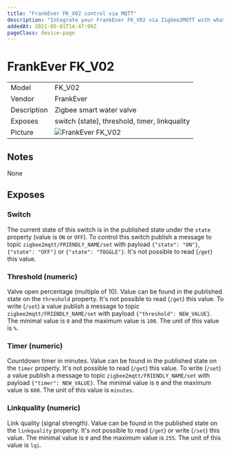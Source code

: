 ```yaml
---
title: "FrankEver FK_V02 control via MQTT"
description: "Integrate your FrankEver FK_V02 via Zigbee2MQTT with whatever smart home infrastructure you are using without the vendors bridge or gateway."
addedAt: 2021-05-01T14:47:09Z
pageClass: device-page
---
```


<!-- !!!! -->
<!-- ATTENTION: This file is auto-generated through docgen! -->
<!-- You can only edit the "## Notes"-Section. -->
<!-- !!!! -->

# FrankEver FK_V02

|     |     |
|-----|-----|
| Model | FK_V02  |
| Vendor  | FrankEver  |
| Description | Zigbee smart water valve |
| Exposes | switch (state), threshold, timer, linkquality |
| Picture | ![FrankEver FK_V02](https://psi-4ward.github.io/zigbee2mqtt.io/images/devices/FK_V02.jpg) |


## Notes

None



## Exposes

### Switch 
The current state of this switch is in the published state under the `state` property (value is `ON` or `OFF`).
To control this switch publish a message to topic `zigbee2mqtt/FRIENDLY_NAME/set` with payload `{"state": "ON"}`, `{"state": "OFF"}` or `{"state": "TOGGLE"}`.
It's not possible to read (`/get`) this value.

### Threshold (numeric)
Valve open percentage (multiple of 10).
Value can be found in the published state on the `threshold` property.
It's not possible to read (`/get`) this value.
To write (`/set`) a value publish a message to topic `zigbee2mqtt/FRIENDLY_NAME/set` with payload `{"threshold": NEW_VALUE}`.
The minimal value is `0` and the maximum value is `100`.
The unit of this value is `%`.

### Timer (numeric)
Countdown timer in minutes.
Value can be found in the published state on the `timer` property.
It's not possible to read (`/get`) this value.
To write (`/set`) a value publish a message to topic `zigbee2mqtt/FRIENDLY_NAME/set` with payload `{"timer": NEW_VALUE}`.
The minimal value is `0` and the maximum value is `600`.
The unit of this value is `minutes`.

### Linkquality (numeric)
Link quality (signal strength).
Value can be found in the published state on the `linkquality` property.
It's not possible to read (`/get`) or write (`/set`) this value.
The minimal value is `0` and the maximum value is `255`.
The unit of this value is `lqi`.

